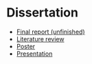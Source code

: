 # Dissertation

* [Final report (unfinished)](https://github.com/Hasnep/dissertation/raw/master/dissertation/dissertation.pdf)
* [Literature review](https://github.com/Hasnep/dissertation/raw/master/literaturereview/literaturereview.pdf)
* [Poster](https://github.com/Hasnep/dissertation/raw/master/poster/poster.pdf)
* [Presentation](https://github.com/Hasnep/dissertation/raw/master/presentation/presentation.pdf)
